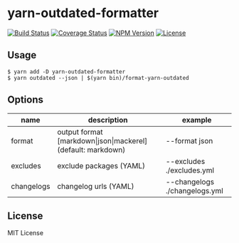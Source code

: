 yarn-outdated-formatter
=======================

[![Build Status](http://img.shields.io/travis/masawada/yarn-outdated-formatter.svg?style=flat-square)](https://travis-ci.org/masawada/yarn-outdated-formatter)
[![Coverage Status](https://img.shields.io/coveralls/masawada/yarn-outdated-formatter.svg?style=flat-square)](https://coveralls.io/github/masawada/yarn-outdated-formatter?branch=master)
[![NPM Version](https://img.shields.io/npm/v/yarn-outdated-formatter.svg?style=flat-square)](https://www.npmjs.com/package/yarn-outdated-formatter)
[![License](https://img.shields.io/badge/license-MIT-brightgreen.svg?style=flat-square)](https://masawada.mit-license.org/)

## Usage

```
$ yarn add -D yarn-outdated-formatter
$ yarn outdated --json | $(yarn bin)/format-yarn-outdated
```

## Options

| name | description | example |
|---|---|---|
| format | output format [markdown&#124;json&#124;mackerel] \(default: markdown) | --format json |
| excludes | exclude packages (YAML) | --excludes ./excludes.yml |
| changelogs | changelog urls (YAML) | --changelogs ./changelogs.yml |

## License

MIT License
